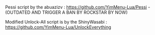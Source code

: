 Pessi script by the abuazizv : https://github.com/YimMenu-Lua/Pessi - (OUTDATED AND TRIGGER A BAN BY ROCKSTAR BY NOW)

Modified Unlock-All script is by the ShinyWasabi : https://github.com/YimMenu-Lua/UnlockEverything
